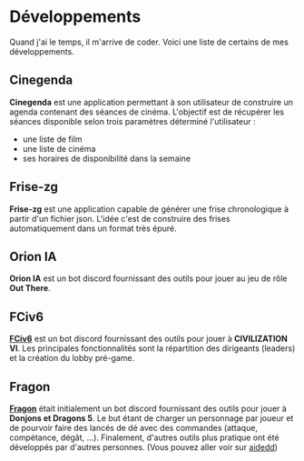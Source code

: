 # Développements

Quand j'ai le temps, il m'arrive de coder. Voici une liste de certains de mes développements.

## Cinegenda

**Cinegenda** est une application permettant à son utilisateur de construire un agenda contenant des séances de cinéma.
L'objectif est de récupérer les séances disponible selon trois paramètres déterminé l'utilisateur :
- une liste de film
- une liste de cinéma
- ses horaires de disponibilité dans la semaine

## Frise-zg

**Frise-zg** est une application capable de générer une frise chronologique à partir d'un fichier json.
L'idée c'est de construire des frises automatiquement dans un format très épuré.

## Orion IA

**Orion IA** est un bot discord fournissant des outils pour jouer au jeu de rôle **Out There**.


## FCiv6

**[FCiv6](https://furzorg.github.io/fciv6)** est un bot discord fournissant des outils pour jouer à **CIVILIZATION VI**.
Les principales fonctionnalités sont la répartition des dirigeants (leaders) et la création du lobby pré-game.

## Fragon

**[Fragon](https://furzorg.github.io/fragon)** était initialement un bot discord fournissant des outils pour jouer à **Donjons et Dragons 5**. Le but étant de charger un personnage par joueur et de pourvoir faire des lancés de dé avec des commandes (attaque, compétance, dégât, ...). Finalement, d'autres outils plus pratique ont été développés par d'autres personnes. (Vous pouvez aller voir sur [aidedd](https://www.aidedd.org/))
